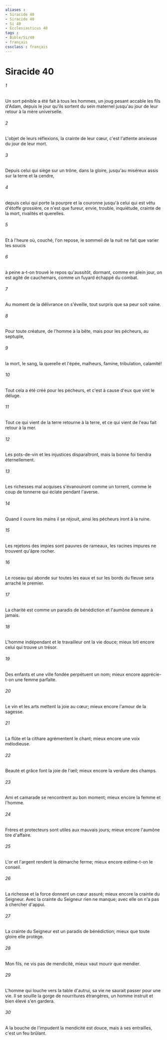 ```yaml
---
aliases : 
- Siracide 40
- Siracide 40
- Si 40
- Ecclesiasticus 40
tags : 
- Bible/Si/40
- français
cssclass : français
---
```


# Siracide 40

###### 1
Un sort pénible a été fait à tous les hommes, un joug pesant accable les fils d'Adam, depuis le jour qu'ils sortent du sein maternel jusqu'au jour de leur retour à la mère universelle.
###### 2
L'objet de leurs réflexions, la crainte de leur cœur, c'est l'attente anxieuse du jour de leur mort.
###### 3
Depuis celui qui siège sur un trône, dans la gloire, jusqu'au miséreux assis sur la terre et la cendre,
###### 4
depuis celui qui porte la pourpre et la couronne jusqu'à celui qui est vêtu d'étoffe grossière, ce n'est que fureur, envie, trouble, inquiétude, crainte de la mort, rivalités et querelles.
###### 5
Et à l'heure où, couché, l'on repose, le sommeil de la nuit ne fait que varier les soucis
###### 6
à peine a-t-on trouvé le repos qu'aussitôt, dormant, comme en plein jour, on est agité de cauchemars, comme un fuyard échappé du combat.
###### 7
Au moment de la délivrance on s'éveille, tout surpris que sa peur soit vaine.
###### 8
Pour toute créature, de l'homme à la bête, mais pour les pécheurs, au septuple,
###### 9
la mort, le sang, la querelle et l'épée, malheurs, famine, tribulation, calamité!
###### 10
Tout cela a été créé pour les pécheurs, et c'est à cause d'eux que vint le déluge.
###### 11
Tout ce qui vient de la terre retourne à la terre, et ce qui vient de l'eau fait retour à la mer.
###### 12
Les pots-de-vin et les injustices disparaîtront, mais la bonne foi tiendra éternellement.
###### 13
Les richesses mal acquises s'évanouiront comme un torrent, comme le coup de tonnerre qui éclate pendant l'averse.
###### 14
Quand il ouvre les mains il se réjouit, ainsi les pécheurs iront à la ruine.
###### 15
Les rejetons des impies sont pauvres de rameaux, les racines impures ne trouvent qu'âpre rocher.
###### 16
Le roseau qui abonde sur toutes les eaux et sur les bords du fleuve sera arraché le premier.
###### 17
La charité est comme un paradis de bénédiction et l'aumône demeure à jamais.
###### 18
L'homme indépendant et le travailleur ont la vie douce; mieux loti encore celui qui trouve un trésor.
###### 19
Des enfants et une ville fondée perpétuent un nom; mieux encore apprécie-t-on une femme parfaite.
###### 20
Le vin et les arts mettent la joie au cœur; mieux encore l'amour de la sagesse.
###### 21
La flûte et la cithare agrémentent le chant; mieux encore une voix mélodieuse.
###### 22
Beauté et grâce font la joie de l'œil; mieux encore la verdure des champs.
###### 23
Ami et camarade se rencontrent au bon moment; mieux encore la femme et l'homme.
###### 24
Frères et protecteurs sont utiles aux mauvais jours; mieux encore l'aumône tire d'affaire.
###### 25
L'or et l'argent rendent la démarche ferme; mieux encore estime-t-on le conseil.
###### 26
La richesse et la force donnent un cœur assuré; mieux encore la crainte du Seigneur. Avec la crainte du Seigneur rien ne manque; avec elle on n'a pas à chercher d'appui.
###### 27
La crainte du Seigneur est un paradis de bénédiction; mieux que toute gloire elle protège.
###### 28
Mon fils, ne vis pas de mendicité, mieux vaut mourir que mendier.
###### 29
L'homme qui louche vers la table d'autrui, sa vie ne saurait passer pour une vie. Il se souille la gorge de nourritures étrangères, un homme instruit et bien élevé s'en gardera.
###### 30
A la bouche de l'impudent la mendicité est douce, mais à ses entrailles, c'est un feu brûlant.
